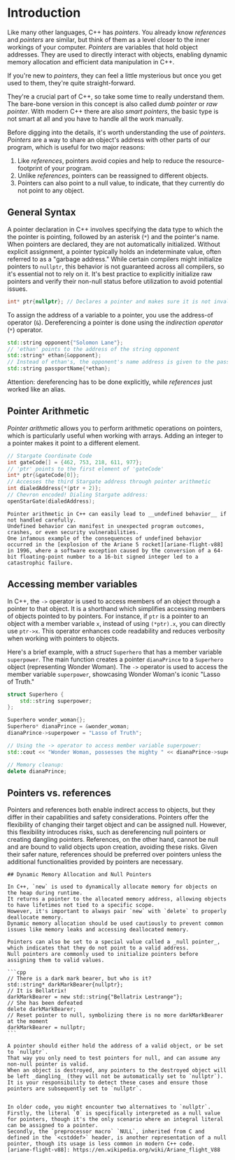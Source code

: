 # Introduction

Like many other languages, C++ has _pointers_.
You already know _references_ and _pointers_ are similar, but think of them as a level closer to the inner workings of your computer.
_Pointers_ are variables that hold object addresses.
They are used to directly interact with objects, enabling dynamic memory allocation and efficient data manipulation in C++.

If you're new to _pointers_, they can feel a little mysterious but once you get used to them, they're quite straight-forward.

They're a crucial part of C++, so take some time to really understand them.
The bare-bone version in this concept is also called _dumb pointer_ or _raw pointer_.
With modern C++ there are also _smart pointers_, the basic type is not smart at all and you have to handle all the work manually.

Before digging into the details, it's worth understanding the use of _pointers_.
_Pointers_ are a way to share an object's address with other parts of our program, which is useful for two major reasons:

1. Like _references_, pointers avoid copies and help to reduce the resource-footprint of your program.
1. Unlike _references_, pointers can be reassigned to different objects.
1. Pointers can also point to a null value, to indicate, that they currently do not point to any object.

## General Syntax

A pointer declaration in C++ involves specifying the data type to which the the pointer is pointing, followed by an asterisk (`*`) and the pointer's name.
When pointers are declared, they are not automatically initialized.
Without explicit assignment, a pointer typically holds an indeterminate value, often referred to as a "garbage address."
While certain compilers might initialize pointers to `nullptr`, this behavior is not guaranteed across all compilers, so it's essential not to rely on it.
It's best practice to explicitly initialize raw pointers and verify their non-null status before utilization to avoid potential issues.

```cpp
int* ptr{nullptr}; // Declares a pointer and makes sure it is not invalid
```

To assign the address of a variable to a pointer, you use the address-of operator (`&`).
Dereferencing a pointer is done using the _indirection operator_ (`*`) operator.

```cpp
std::string opponent{"Solomon Lane"};
// 'ethan' points to the address of the string opponent
std::string* ethan{&opponent}; 
// Instead of ethan's, the opponent's name address is given to the passPort
std::string passportName{*ethan};
```

Attention: dereferencing has to be done explicitly, while _references_ just worked like an alias.

## Pointer Arithmetic

_Pointer arithmetic_ allows you to perform arithmetic operations on pointers, which is particularly useful when working with arrays.
Adding an integer to a pointer makes it point to a different element.

```cpp
// Stargate Coordinate Code
int gateCode[] = {462, 753, 218, 611, 977};
// 'ptr' points to the first element of 'gateCode'
int* ptr{&gateCode[0]};
// Accesses the third Stargate address through pointer arithmetic
int dialedAddress{*(ptr + 2)}; 
// Chevron encoded! Dialing Stargate address:
openStarGate(dialedAddress);
```

~~~~exercism/caution
Pointer arithmetic in C++ can easily lead to __undefined behavior__ if not handled carefully.
Undefined behavior can manifest in unexpected program outcomes, crashes, or even security vulnerabilities.
One infamous example of the consequences of undefined behavior occurred in the [explosion of the Ariane 5 rocket][ariane-flight-v88] in 1996, where a software exception caused by the conversion of a 64-bit floating-point number to a 16-bit signed integer led to a catastrophic failure.
~~~~

## Accessing member variables

In C++, the `->` operator is used to access members of an object through a pointer to that object.
It is a shorthand which simplifies accessing members of objects pointed to by pointers.
For instance, if `ptr` is a pointer to an object with a member variable `x`, instead of using `(*ptr).x`, you can directly use `ptr->x`.
This operator enhances code readability and reduces verbosity when working with pointers to objects.

Here's a brief example, with a _struct_ `Superhero` that has a member variable `superpower`.
The main function creates a pointer `dianaPrince` to a `Superhero` object (representing Wonder Woman).
The `->` operator is used to access the member variable `superpower`, showcasing Wonder Woman's iconic "Lasso of Truth."

```cpp
struct Superhero {
    std::string superpower;
};

Superhero wonder_woman{};
Superhero* dianaPrince = &wonder_woman;
dianaPrince->superpower = "Lasso of Truth";

// Using the -> operator to access member variable superpower:
std::cout << "Wonder Woman, possesses the mighty " << dianaPrince->superpower;

// Memory cleanup:
delete dianaPrince; 
```

## Pointers vs. references

Pointers and references both enable indirect access to objects, but they differ in their capabilities and safety considerations.
Pointers offer the flexibility of changing their target object and can be assigned null.
However, this flexibility introduces risks, such as dereferencing null pointers or creating dangling pointers.
References, on the other hand, cannot be null and are bound to valid objects upon creation, avoiding these risks.
Given their safer nature, references should be preferred over pointers unless the additional functionalities provided by pointers are necessary.

~~~~exercism/advanced
## Dynamic Memory Allocation and Null Pointers

In C++, `new` is used to dynamically allocate memory for objects on the heap during runtime.
It returns a pointer to the allocated memory address, allowing objects to have lifetimes not tied to a specific scope.
However, it's important to always pair `new` with `delete` to properly deallocate memory.
Dynamic memory allocation should be used cautiously to prevent common issues like memory leaks and accessing deallocated memory.

Pointers can also be set to a special value called a _null pointer_, which indicates that they do not point to a valid address.
Null pointers are commonly used to initialize pointers before assigning them to valid values.

```cpp
// There is a dark mark bearer, but who is it?
std::string* darkMarkBearer{nullptr};
// It is Bellatrix!
darkMarkBearer = new std::string{"Bellatrix Lestrange"};
// She has been defeated
delete darkMarkBearer;
// Reset pointer to null, symbolizing there is no more darkMarkBearer at the moment
darkMarkBearer = nullptr; 
```

A pointer should either hold the address of a valid object, or be set to `nullptr`.
That way you only need to test pointers for null, and can assume any non-null pointer is valid.
When an object is destroyed, any pointers to the destroyed object will be left _dangling_ (they will not be automatically set to `nullptr`).
It is your responsibility to detect these cases and ensure those pointers are subsequently set to `nullptr`.


In older code, you might encounter two alternatives to `nullptr`.
Firstly, the literal `0` is specifically interpreted as a null value for pointers, though it's the only scenario where an integral literal can be assigned to a pointer.
Secondly, the `preprocessor macro` `NULL`, inherited from C and defined in the `<cstddef>` header, is another representation of a null pointer, though its usage is less common in modern C++ code.
[ariane-flight-v88]: https://en.wikipedia.org/wiki/Ariane_flight_V88
~~~~
